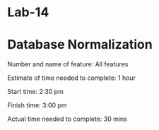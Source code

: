 # Lab-14
# Database Normalization


Number and name of feature: All features

Estimate of time needed to complete: 1 hour

Start time: 2:30 pm

Finish time: 3:00 pm

Actual time needed to complete: 30 mins